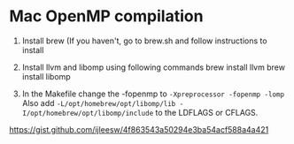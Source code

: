 # Mac OpenMP compilation

1. Install brew (If you haven't, go to brew.sh and follow instructions to install

2. Install llvm and libomp using following commands
brew install llvm
brew install libomp

3. In the Makefile change the -fopenmp to `-Xpreprocessor -fopenmp -lomp`
Also add `-L/opt/homebrew/opt/libomp/lib -I/opt/homebrew/opt/libomp/include`
to the LDFLAGS or CFLAGS.

https://gist.github.com/ijleesw/4f863543a50294e3ba54acf588a4a421
